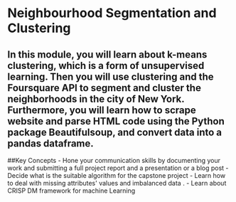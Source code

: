 # Neighbourhood Segmentation and Clustering

## In this module, you will learn about k-means clustering, which is a form of unsupervised learning. Then you will use clustering and the Foursquare API to segment and cluster the neighborhoods in the city of New York. Furthermore, you will learn how to scrape website and parse HTML code using the Python package Beautifulsoup, and convert data into a pandas dataframe.
##Key Concepts
    - Hone your communication skills by documenting your work and submitting a full project report and a presentation or a blog post
    - Decide what is the suitable algorithm for the capstone project
    - Learn how to deal with missing attributes' values and imbalanced data .
    - Learn about CRISP DM framework for machine Learning
